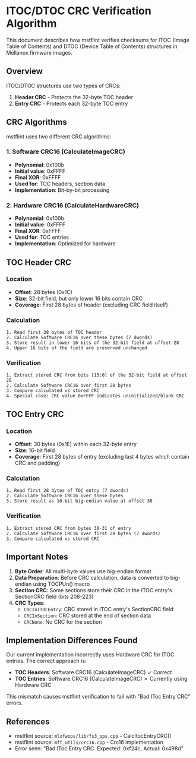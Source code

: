# ITOC/DTOC CRC Verification Algorithm

This document describes how mstflint verifies checksums for ITOC (Image Table of Contents) and DTOC (Device Table of Contents) structures in Mellanox firmware images.

## Overview

ITOC/DTOC structures use two types of CRCs:
1. **Header CRC** - Protects the 32-byte TOC header
2. **Entry CRC** - Protects each 32-byte TOC entry

## CRC Algorithms

mstflint uses two different CRC algorithms:

### 1. Software CRC16 (CalculateImageCRC)
- **Polynomial**: 0x100b
- **Initial value**: 0xFFFF
- **Final XOR**: 0xFFFF
- **Used for**: TOC headers, section data
- **Implementation**: Bit-by-bit processing

### 2. Hardware CRC16 (CalculateHardwareCRC)
- **Polynomial**: 0x100b
- **Initial value**: 0xFFFF
- **Final XOR**: 0xFFFF
- **Used for**: TOC entries
- **Implementation**: Optimized for hardware

## TOC Header CRC

### Location
- **Offset**: 28 bytes (0x1C)
- **Size**: 32-bit field, but only lower 16 bits contain CRC
- **Coverage**: First 28 bytes of header (excluding CRC field itself)

### Calculation
```
1. Read first 28 bytes of TOC header
2. Calculate Software CRC16 over these bytes (7 dwords)
3. Store result in lower 16 bits of the 32-bit field at offset 28
4. Upper 16 bits of the field are preserved unchanged
```

### Verification
```
1. Extract stored CRC from bits [15:0] of the 32-bit field at offset 28
2. Calculate Software CRC16 over first 28 bytes
3. Compare calculated vs stored CRC
4. Special case: CRC value 0xFFFF indicates uninitialized/blank CRC
```

## TOC Entry CRC

### Location
- **Offset**: 30 bytes (0x1E) within each 32-byte entry
- **Size**: 16-bit field
- **Coverage**: First 28 bytes of entry (excluding last 4 bytes which contain CRC and padding)

### Calculation
```
1. Read first 28 bytes of TOC entry (7 dwords)
2. Calculate Software CRC16 over these bytes
3. Store result as 16-bit big-endian value at offset 30
```

### Verification
```
1. Extract stored CRC from bytes 30-31 of entry
2. Calculate Software CRC16 over first 28 bytes (7 dwords)
3. Compare calculated vs stored CRC
```

## Important Notes

1. **Byte Order**: All multi-byte values use big-endian format
2. **Data Preparation**: Before CRC calculation, data is converted to big-endian using TOCPUn() macro
3. **Section CRC**: Some sections store their CRC in the ITOC entry's SectionCRC field (bits 208-223)
4. **CRC Types**:
   - `CRCInITOCEntry`: CRC stored in ITOC entry's SectionCRC field
   - `CRCInSection`: CRC stored at the end of section data
   - `CRCNone`: No CRC for the section

## Implementation Differences Found

Our current implementation incorrectly uses Hardware CRC for ITOC entries. The correct approach is:
- **TOC Headers**: Software CRC16 (CalculateImageCRC) ✓ Correct
- **TOC Entries**: Software CRC16 (CalculateImageCRC) ✗ Currently using Hardware CRC

This mismatch causes mstflint verification to fail with "Bad IToc Entry CRC" errors.

## References

- mstflint source: `mlxfwops/lib/fs3_ops.cpp` - CalcItocEntryCRC()
- mstflint source: `mft_utils/crc16.cpp` - Crc16 implementation
- Error seen: "Bad IToc Entry CRC. Expected: 0xf24c, Actual: 0x498d"